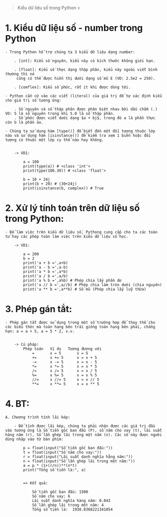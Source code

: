 > Kiểu dữ liệu số trong Python <

# 1. Kiểu dữ liệu số - number trong Python

    - Trong Python hỗ trợ chúng ta 3 kiểu dữ liệu dạng number:

        . [int]: Kiểu số nguyên, kiểu này có kích thước không giới hạn.

        . [float]: Kiểu số thực dạng thập phân, kiểu này ngoài viết bình thường thì nó
         cũng có thể được hiển thị dưới dạng số mũ E (VD: 2.5e2 = 250).

        . [comflex]: Kiểu số phức, rất ít khi được dùng tới.

    - Python cắn cứ vào các viết (literal) của giá trị để tự xác định kiểu cho giá trị số tương ứng:

        . Số nguyên và số thập phân được phân biệt nhau bởi dấu chấm (.) VD: 5 là số nguyên trong khi 5.0 là số thập phân.
        . Số phức được viết dưới dạng $a + bj$, trong đó a là phần thực còn b là phần ảo.

    - Chúng ta sử dụng hàm [type()] để biết đến một đối tượng thuộc lớp nào và sử dụng hàm [isinstance()] để kiểm tra xem 1 biến hoặc đối tượng có thuộc một lớp cụ thể nào hay không.


        -> VD1:

            a = 100
            print(type(a)) # <class 'int'>
            print(type(100.30)) # <class 'float'>

            b = 10 + 24j
            print(b + 20) # (30+24j)
            print(isinstance(b, complex)) # True

# 2. Xử lý tính toán trên dữ liệu số trong Python:

    - Để làm việc trên kiểu dữ liệu số, Pythong cung cấp cho ta các toàn tử hay các phép toàn làm việc trên kiểu dữ liệu số học.

        -> VD1:

            a = 200
            b = 2
            print('a + b =',a+b)
            print('a - b =',a-b)
            print('a * b =',a*b)
            print('a / b =',a/b)
            print('a % b =',a%b) # Phép chia lấy phần dư
            print('a // b =',a//b) # Phép chia làm tròn dưới (chia nguyên)
            print('a ** b =',a**b) # Số mũ (Phép chia lấy luỹ thừa)

# 3. Phép gán tắt:

    - Phép gán tắt được sử dụng trong một số trường hợp để thay thế cho các biểu thức mà toán hạng bên trái giống toán hạng bên phải, chẳng hạn: a = a + 5, a = 5 * 2, v.v.


        -> Cú pháp:
            Phép toán	Ví dụ	Tương đương với
                =	    x = 5	    x = 5
                +=	    x += 5	    x = x + 5
                -=	    x -= 5	    x = x - 5
                *=	    x *= 5	    x = x * 5
                /=	    x /= 5	    x = x / 5
                %=	    x %= 5	    x = x % 5
                //=	    x //= 5	    x = x // 5
                **=	    x **= 5	    x = x ** 5

# 4. BT:

    A. Chương trình tính lãi kép:

        - Để tính được lãi kép, chúng ta phải nhận được các giá trị đầu vào tương ứng là Số tiền gốc ban đầu (P), số năm cho vay (t), lãi suất hàng năm (r), Số lần ghép lãi trong một năm (n). Các số này được người dùng nhập vào từ bàn phím:

            p = float(input("Số tiền gốc ban đầu:"))
            t = float(input("Số năm cho vay:"))
            r = float(input("Lãi suất danh nghĩa hằng năm:"))
            n = float(input("Số lần ghép lãi trong một năm:"))
            a = p * (1+(r/n))**(n*t)
            print("Tổng số tiền là:", a)


            => Kết quả:

                Số tiền gốc ban đầu: 1500
                Số năm cho vay: 6
                Lãi suất danh nghĩa hàng năm: 0.043
                Số lần ghép lãi trong một năm: 4
                Tổng số tiền là:  1938.8368221341054
